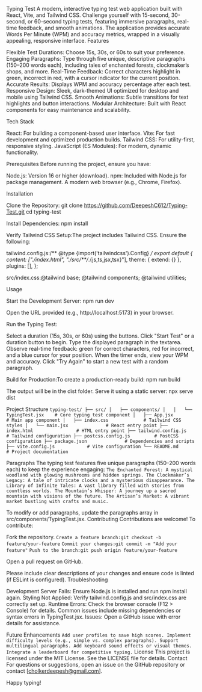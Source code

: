 Typing Test
A modern, interactive typing test web application built with React, Vite, and Tailwind CSS. Challenge yourself with 15-second, 30-second, or 60-second typing tests, featuring immersive paragraphs, real-time feedback, and smooth animations. The application provides accurate Words Per Minute (WPM) and accuracy metrics, wrapped in a visually appealing, responsive interface.
Features

Flexible Test Durations: Choose 15s, 30s, or 60s to suit your preference.
Engaging Paragraphs: Type through five unique, descriptive paragraphs (150–200 words each), including tales of enchanted forests, clockmaker’s shops, and more.
Real-Time Feedback: Correct characters highlight in green, incorrect in red, with a cursor indicator for the current position.
Accurate Results: Displays WPM and accuracy percentage after each test.
Responsive Design: Sleek, dark-themed UI optimized for desktop and mobile using Tailwind CSS.
Smooth Animations: Subtle transitions for text highlights and button interactions.
Modular Architecture: Built with React components for easy maintenance and scalability.

Tech Stack

React: For building a component-based user interface.
Vite: For fast development and optimized production builds.
Tailwind CSS: For utility-first, responsive styling.
JavaScript (ES Modules): For modern, dynamic functionality.

Prerequisites
Before running the project, ensure you have:

Node.js: Version 16 or higher (download).
npm: Included with Node.js for package management.
A modern web browser (e.g., Chrome, Firefox).

Installation

Clone the Repository:
git clone https://github.com/DeepeshC612/Typing-Test.git
cd typing-test


Install Dependencies:
npm install


Verify Tailwind CSS Setup:The project includes Tailwind CSS. Ensure the following:

tailwind.config.js:/** @type {import('tailwindcss').Config} */
export default {
  content: ["./index.html", "./src/**/*.{js,ts,jsx,tsx}"],
  theme: { extend: {} },
  plugins: [],
};


src/index.css:@tailwind base;
@tailwind components;
@tailwind utilities;





Usage

Start the Development Server:
npm run dev

Open the URL provided (e.g., http://localhost:5173) in your browser.

Run the Typing Test:

Select a duration (15s, 30s, or 60s) using the buttons.
Click "Start Test" or a duration button to begin.
Type the displayed paragraph in the textarea.
Observe real-time feedback: green for correct characters, red for incorrect, and a blue cursor for your position.
When the timer ends, view your WPM and accuracy.
Click "Try Again" to start a new test with a random paragraph.


Build for Production:To create a production-ready build:
npm run build

The output will be in the dist folder. Serve it using a static server:
npx serve dist



Project Structure
``
typing-test/
├── src/
│   ├── components/
│   │   └── TypingTest.jsx    # Core typing test component
│   ├── App.jsx               # Main app component
│   ├── index.css             # Tailwind CSS styles
│   └── main.jsx              # React entry point
├── index.html                # HTML entry point
├── tailwind.config.js        # Tailwind configuration
├── postcss.config.js         # PostCSS configuration
├── package.json              # Dependencies and scripts
├── vite.config.js            # Vite configuration
└── README.md                 # Project documentation
``

Paragraphs
The typing test features five unique paragraphs (150–200 words each) to keep the experience engaging:
``
The Enchanted Forest: A mystical woodland with glowing mushrooms and hidden springs.
The Clockmaker’s Legacy: A tale of intricate clocks and a mysterious disappearance.
The Library of Infinite Tales: A vast library filled with stories from countless worlds.
The Mountain’s Whisper: A journey up a sacred mountain with visions of the future.
The Artisan’s Market: A vibrant market bustling with crafts and music.
``

To modify or add paragraphs, update the paragraphs array in src/components/TypingTest.jsx.
Contributing
Contributions are welcome! To contribute:

Fork the repository.
``
Create a feature branch:git checkout -b feature/your-feature
``
``
Commit your changes:git commit -m "Add your feature"
``
``
Push to the branch:git push origin feature/your-feature
``

Open a pull request on GitHub.

Please include clear descriptions of your changes and ensure code is linted (if ESLint is configured).
Troubleshooting

Development Server Fails: Ensure Node.js is installed and run npm install again.
Styling Not Applied: Verify tailwind.config.js and src/index.css are correctly set up.
Runtime Errors: Check the browser console (F12 > Console) for details. Common issues include missing dependencies or syntax errors in TypingTest.jsx.
Issues: Open a GitHub issue with error details for assistance.

Future Enhancements
``
Add user profiles to save high scores.
Implement difficulty levels (e.g., simple vs. complex paragraphs).
Support multilingual paragraphs.
Add keyboard sound effects or visual themes.
Integrate a leaderboard for competitive typing.
``
License
This project is licensed under the MIT License. See the LICENSE file for details.
Contact
For questions or suggestions, open an issue on the GitHub repository or contact [cholkerdeepesh@gmail.com].

Happy typing!
